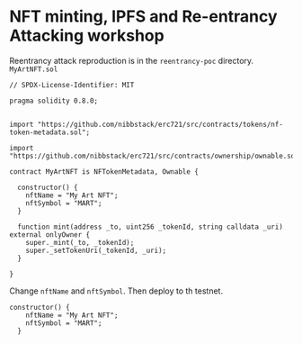 # NFT minting, IPFS and Re-entrancy Attacking workshop 
Reentrancy attack reproduction is in the `reentrancy-poc` directory.
`MyArtNFT.sol`

```sol
// SPDX-License-Identifier: MIT

pragma solidity 0.8.0;


import "https://github.com/nibbstack/erc721/src/contracts/tokens/nf-token-metadata.sol";

import "https://github.com/nibbstack/erc721/src/contracts/ownership/ownable.sol";
 
contract MyArtNFT is NFTokenMetadata, Ownable {
 
  constructor() {
    nftName = "My Art NFT";
    nftSymbol = "MART";
  }
 
  function mint(address _to, uint256 _tokenId, string calldata _uri) external onlyOwner {
    super._mint(_to, _tokenId);
    super._setTokenUri(_tokenId, _uri);
  }
 
}
```

Change `nftName` and `nftSymbol`. Then deploy to th testnet.
```sol
constructor() {
    nftName = "My Art NFT";
    nftSymbol = "MART";
  }
```
